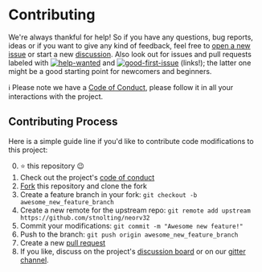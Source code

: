 # Contributing

We're always thankful for help! So if you have any questions, bug reports, ideas or if you want to give any kind of feedback, feel free
to [open a new issue](https://github.com/stnolting/neorv32/issues) or start a new [discussion](https://github.com/stnolting/neorv32/discussions).
Also look out for issues and pull requests labeled with
[![help-wanted](https://img.shields.io/badge/-help%20wanted-brightgreen)](https://github.com/stnolting/neorv32/labels/help%20wanted) and
[![good-first-issue](https://img.shields.io/badge/-good%20first%20issue-purple)](https://github.com/stnolting/neorv32/labels/good%20first%20issue)
(links!); the latter one might be a good starting point for newcomers and beginners.

:information_source: Please note we have a [Code of Conduct](https://github.com/stnolting/neorv32/tree/master/CODE_OF_CONDUCT.md),
please follow it in all your interactions with the project.

## Contributing Process

Here is a simple guide line if you'd like to contribute code modifications to this project:

0. :star: this repository :wink:
1. Check out the project's [code of conduct](https://github.com/stnolting/neorv32/tree/master/CODE_OF_CONDUCT.md)
2. [Fork](https://github.com/stnolting/neorv32/fork) this repository and clone the fork
3. Create a feature branch in your fork: `git checkout -b awesome_new_feature_branch`
4. Create a new remote for the upstream repo: `git remote add upstream https://github.com/stnolting/neorv32`
5. Commit your modifications: `git commit -m "Awesome new feature!"`
6. Push to the branch: `git push origin awesome_new_feature_branch`
7. Create a new [pull request](https://github.com/stnolting/neorv32/pulls)
8. If you like, discuss on the project's [discussion board](https://github.com/stnolting/neorv32/discussions)
or on our [gitter channel](https://gitter.im/neorv32/community).

